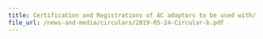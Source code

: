 ```yaml
---
title: Certification and Registrations of AC adaptors to be used with/ bundled together with Personal Mobility Devices (PMDs) to CABs
file_url: /news-and-media/circulars/2019-05-24-Circular-b.pdf
---
```

